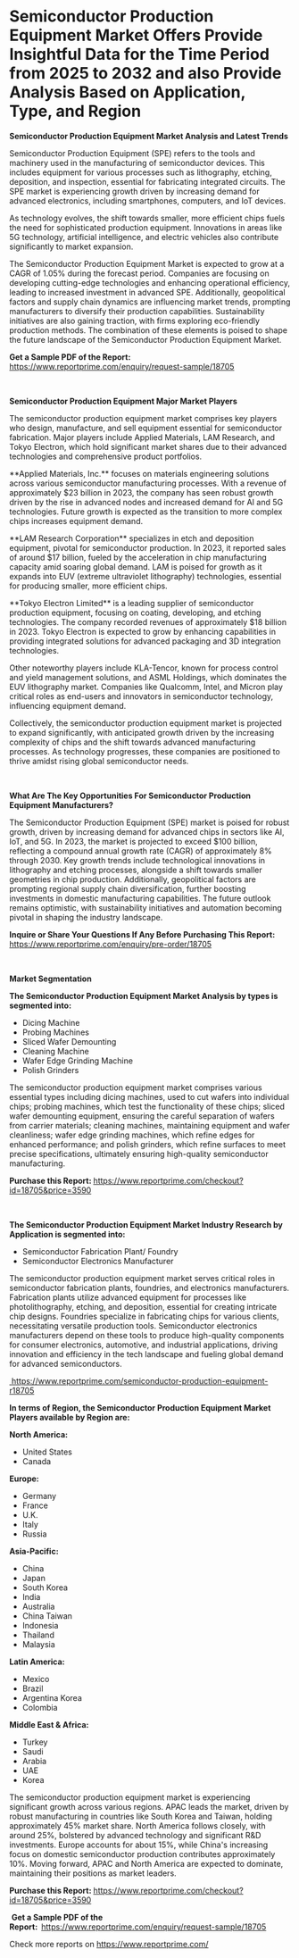 <p><h1>Semiconductor Production Equipment Market Offers Provide Insightful Data for the Time Period from 2025 to 2032 and also Provide Analysis Based on Application, Type, and Region</h1></p><p><strong>Semiconductor Production Equipment Market Analysis and Latest Trends</strong></p>
<p><p>Semiconductor Production Equipment (SPE) refers to the tools and machinery used in the manufacturing of semiconductor devices. This includes equipment for various processes such as lithography, etching, deposition, and inspection, essential for fabricating integrated circuits. The SPE market is experiencing growth driven by increasing demand for advanced electronics, including smartphones, computers, and IoT devices. </p><p>As technology evolves, the shift towards smaller, more efficient chips fuels the need for sophisticated production equipment. Innovations in areas like 5G technology, artificial intelligence, and electric vehicles also contribute significantly to market expansion. </p><p>The Semiconductor Production Equipment Market is expected to grow at a CAGR of 1.05% during the forecast period. Companies are focusing on developing cutting-edge technologies and enhancing operational efficiency, leading to increased investment in advanced SPE. Additionally, geopolitical factors and supply chain dynamics are influencing market trends, prompting manufacturers to diversify their production capabilities. Sustainability initiatives are also gaining traction, with firms exploring eco-friendly production methods. The combination of these elements is poised to shape the future landscape of the Semiconductor Production Equipment Market.</p></p>
<p><strong>Get a Sample PDF of the Report:&nbsp;</strong> <a href="https://www.reportprime.com/enquiry/request-sample/18705?utm_campaign=2244&utm_medium=2&utm_source=Github&utm_content=ia&utm_term=19032025&utm_id=semiconductor-production-equipment">https://www.reportprime.com/enquiry/request-sample/18705</a></p>
<p>&nbsp;</p>
<p><strong>Semiconductor Production Equipment Major Market Players</strong></p>
<p><p>The semiconductor production equipment market comprises key players who design, manufacture, and sell equipment essential for semiconductor fabrication. Major players include Applied Materials, LAM Research, and Tokyo Electron, which hold significant market shares due to their advanced technologies and comprehensive product portfolios.</p><p>**Applied Materials, Inc.** focuses on materials engineering solutions across various semiconductor manufacturing processes. With a revenue of approximately $23 billion in 2023, the company has seen robust growth driven by the rise in advanced nodes and increased demand for AI and 5G technologies. Future growth is expected as the transition to more complex chips increases equipment demand.</p><p>**LAM Research Corporation** specializes in etch and deposition equipment, pivotal for semiconductor production. In 2023, it reported sales of around $17 billion, fueled by the acceleration in chip manufacturing capacity amid soaring global demand. LAM is poised for growth as it expands into EUV (extreme ultraviolet lithography) technologies, essential for producing smaller, more efficient chips.</p><p>**Tokyo Electron Limited** is a leading supplier of semiconductor production equipment, focusing on coating, developing, and etching technologies. The company recorded revenues of approximately $18 billion in 2023. Tokyo Electron is expected to grow by enhancing capabilities in providing integrated solutions for advanced packaging and 3D integration technologies.</p><p>Other noteworthy players include KLA-Tencor, known for process control and yield management solutions, and ASML Holdings, which dominates the EUV lithography market. Companies like Qualcomm, Intel, and Micron play critical roles as end-users and innovators in semiconductor technology, influencing equipment demand.</p><p>Collectively, the semiconductor production equipment market is projected to expand significantly, with anticipated growth driven by the increasing complexity of chips and the shift towards advanced manufacturing processes. As technology progresses, these companies are positioned to thrive amidst rising global semiconductor needs.</p></p>
<p>&nbsp;</p>
<p><strong>What Are The Key Opportunities For Semiconductor Production Equipment Manufacturers?</strong></p>
<p><p>The Semiconductor Production Equipment (SPE) market is poised for robust growth, driven by increasing demand for advanced chips in sectors like AI, IoT, and 5G. In 2023, the market is projected to exceed $100 billion, reflecting a compound annual growth rate (CAGR) of approximately 8% through 2030. Key growth trends include technological innovations in lithography and etching processes, alongside a shift towards smaller geometries in chip production. Additionally, geopolitical factors are prompting regional supply chain diversification, further boosting investments in domestic manufacturing capabilities. The future outlook remains optimistic, with sustainability initiatives and automation becoming pivotal in shaping the industry landscape.</p></p>
<p><strong>Inquire or Share Your Questions If Any Before Purchasing This Report:</strong> <a href="https://www.reportprime.com/enquiry/pre-order/18705?utm_campaign=2244&utm_medium=2&utm_source=Github&utm_content=ia&utm_term=19032025&utm_id=semiconductor-production-equipment">https://www.reportprime.com/enquiry/pre-order/18705</a></p>
<p>&nbsp;</p>
<p><strong>Market Segmentation</strong></p>
<p><strong>The Semiconductor Production Equipment Market Analysis by types is segmented into:</strong></p>
<p><ul><li>Dicing Machine</li><li>Probing Machines</li><li>Sliced Wafer Demounting</li><li>Cleaning Machine</li><li>Wafer Edge Grinding Machine</li><li>Polish Grinders</li></ul></p>
<p><p>The semiconductor production equipment market comprises various essential types including dicing machines, used to cut wafers into individual chips; probing machines, which test the functionality of these chips; sliced wafer demounting equipment, ensuring the careful separation of wafers from carrier materials; cleaning machines, maintaining equipment and wafer cleanliness; wafer edge grinding machines, which refine edges for enhanced performance; and polish grinders, which refine surfaces to meet precise specifications, ultimately ensuring high-quality semiconductor manufacturing.</p></p>
<p><strong>Purchase this Report:&nbsp;</strong><a href="https://www.reportprime.com/checkout?id=18705&price=3590&utm_campaign=2244&utm_medium=2&utm_source=Github&utm_content=ia&utm_term=19032025&utm_id=semiconductor-production-equipment">https://www.reportprime.com/checkout?id=18705&price=3590</a></p>
<p>&nbsp;</p>
<p><strong>The Semiconductor Production Equipment Market Industry Research by Application is segmented into:</strong></p>
<p><ul><li>Semiconductor Fabrication Plant/ Foundry</li><li>Semiconductor Electronics Manufacturer</li></ul></p>
<p><p>The semiconductor production equipment market serves critical roles in semiconductor fabrication plants, foundries, and electronics manufacturers. Fabrication plants utilize advanced equipment for processes like photolithography, etching, and deposition, essential for creating intricate chip designs. Foundries specialize in fabricating chips for various clients, necessitating versatile production tools. Semiconductor electronics manufacturers depend on these tools to produce high-quality components for consumer electronics, automotive, and industrial applications, driving innovation and efficiency in the tech landscape and fueling global demand for advanced semiconductors.</p></p>
<p><a href="https://www.reportprime.com/semiconductor-production-equipment-r18705?utm_campaign=2244&utm_medium=2&utm_source=Github&utm_content=ia&utm_term=19032025&utm_id=semiconductor-production-equipment">&nbsp;https://www.reportprime.com/semiconductor-production-equipment-r18705</a></p>
<p><strong>In terms of Region, the Semiconductor Production Equipment Market Players available by Region are:</strong></p>
<p>
    <p> <strong> North America: </strong>
        <ul>
            <li>United States</li>
            <li>Canada</li>
        </ul>
        </p> 
    <p> <strong> Europe: </strong>
        <ul>
            <li>Germany</li>
            <li>France</li>
            <li>U.K.</li>
            <li>Italy</li>
            <li>Russia</li>
        </ul>
        </p> 
    <p> <strong> Asia-Pacific: </strong>
        <ul>
            <li>China</li>
            <li>Japan</li>
            <li>South Korea</li>
            <li>India</li>
            <li>Australia</li>
            <li>China Taiwan</li>
            <li>Indonesia</li>
            <li>Thailand</li>
            <li>Malaysia</li>
        </ul>
        </p> 
    <p> <strong> Latin America: </strong>
        <ul>
            <li>Mexico</li>
            <li>Brazil</li>
            <li>Argentina Korea</li>
            <li>Colombia</li>
        </ul>
        </p> 
    <p> <strong> Middle East & Africa: </strong>
        <ul>
            <li>Turkey</li>
            <li>Saudi</li>
            <li>Arabia</li>
            <li>UAE</li>
            <li>Korea</li>
        </ul>
    </p>
    </p>
<p><p>The semiconductor production equipment market is experiencing significant growth across various regions. APAC leads the market, driven by robust manufacturing in countries like South Korea and Taiwan, holding approximately 45% market share. North America follows closely, with around 25%, bolstered by advanced technology and significant R&D investments. Europe accounts for about 15%, while China's increasing focus on domestic semiconductor production contributes approximately 10%. Moving forward, APAC and North America are expected to dominate, maintaining their positions as market leaders.</p></p>
<p><strong>Purchase this Report: </strong><a href="https://www.reportprime.com/checkout?id=18705&price=3590&utm_campaign=2244&utm_medium=2&utm_source=Github&utm_content=ia&utm_term=19032025&utm_id=semiconductor-production-equipment">https://www.reportprime.com/checkout?id=18705&price=3590</a></p>
<p>&nbsp;<strong>Get a Sample PDF of the Report:&nbsp;&nbsp;</strong><a href="https://www.reportprime.com/enquiry/request-sample/18705?utm_campaign=2244&utm_medium=2&utm_source=Github&utm_content=ia&utm_term=19032025&utm_id=semiconductor-production-equipment">https://www.reportprime.com/enquiry/request-sample/18705</a></p>
<p><strong></strong></p>
<p>Check more reports on <a href="https://www.reportprime.com/?utm_campaign=2244&utm_medium=2&utm_source=Github&utm_content=ia&utm_term=19032025&utm_id=semiconductor-production-equipment">https://www.reportprime.com/</a></p>